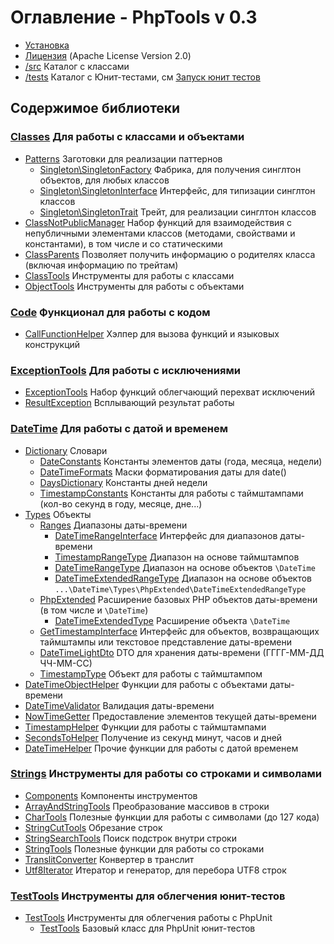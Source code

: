 # Оглавление - PhpTools v 0.3

* [Установка](install.md)
* [Лицензия](../LICENSE) (Apache License Version 2.0)
* [/src](../src) Каталог с классами
* [/tests](../tests) Каталог с Юнит-тестами, см [Запуск юнит тестов](/tests/README.md)

## Содержимое библиотеки

### [Classes](/src/Classes) Для работы с классами и объектами

* [Patterns](/src/Classes/Patterns) Заготовки для реализации паттернов
    * [Singleton\SingletonFactory](/src/Classes/Patterns/Singleton/SingletonFactory.php) Фабрика, для получения синглтон
      объектов, для любых классов
    * [Singleton\SingletonInterface](/src/Classes/Patterns/Singleton/SingletonInterface.php) Интерфейс, для типизации
      синглтон классов
    * [Singleton\SingletonTrait](/src/Classes/Patterns/Singleton/SingletonTrait.php) Трейт, для реализации синглтон классов
* [ClassNotPublicManager](/src/Classes/ClassNotPublicManager.php) Набор функций для взаимодействия с непубличными
  элементами классов (методами, свойствами и константами), в том числе и со статическими
* [ClassParents](/src/Classes/ClassParents.php) Позволяет получить информацию о родителях класса (включая информацию по трейтам)
* [ClassTools](/src/Classes/ClassTools.php) Инструменты для работы с классами
* [ObjectTools](/src/Classes/ObjectTools.php) Инструменты для работы с объектами

### [Code](/src/Code) Функционал для работы с кодом

* [CallFunctionHelper](/src/Code/CallFunctionHelper.php) Хэлпер для вызова функций и языковых конструкций

### [ExceptionTools](/src/ExceptionTools) Для работы с исключениями

* [ExceptionTools](/src/ExceptionTools/ExceptionTools.php) Набор функций облегчающий перехват исключений
* [ResultException](/src/ExceptionTools/ResultException.php) Всплывающий результат работы

### [DateTime](/src/DateTime) Для работы с датой и временем

* [Dictionary](/src/DateTime/Dictionary) Словари
    * [DateConstants](/src/DateTime/Dictionary/DateConstants.php) Константы элементов даты (года, месяца, недели)
    * [DateTimeFormats](/src/DateTime/Dictionary/DateTimeFormats.php) Маски форматирования даты для date()
    * [DaysDictionary](/src/DateTime/Dictionary/DaysDictionary.php) Константы дней недели
    * [TimestampConstants](/src/DateTime/Dictionary/TimestampConstants.php) Константы для работы с таймштампами (кол-во
      секунд в году, месяце, дне...)
* [Types](/src/DateTime/Types) Объекты
    * [Ranges](/src/DateTime/Types/Ranges) Диапазоны даты-времени
        * [DateTimeRangeInterface](/src/DateTime/Types/Ranges/DateTimeRangeInterface.php) Интерфейс для диапазонов даты-времени
        * [TimestampRangeType](/src/DateTime/Types/Ranges/TimestampRangeType.php) Диапазон на основе таймштампов
        * [DateTimeRangeType](/src/DateTime/Types/Ranges/DateTimeRangeType.php) Диапазон на основе объектов `\DateTime`
        * [DateTimeExtendedRangeType](/src/DateTime/Types/Ranges/DateTimeExtendedRangeType.php) Диапазон на основе объектов
          `...\DateTime\Types\PhpExtended\DateTimeExtendedRangeType`
    * [PhpExtended](/src/DateTime/Types/PhpExtended) Расширение базовых PHP объектов даты-времени (в том числе и `\DateTime`)
        * [DateTimeExtendedType](/src/DateTime/Types/PhpExtended/DateTimeExtendedType.php) Расширение объекта `\DateTime`
    * [GetTimestampInterface](/src/DateTime/Types/GetTimestampInterface.php) Интерфейс для объектов, возвращающих таймштампы
      или текстовое представление даты-времени
    * [DateTimeLightDto](/src/DateTime/Types/DateTimeLightDto.php) DTO для хранения даты-времени (ГГГГ-ММ-ДД ЧЧ-ММ-СС)
    * [TimestampType](/src/DateTime/Types/TimestampType.php) Объект для работы с таймштампом
* [DateTimeObjectHelper](/src/DateTime/DateTimeObjectHelper.php) Функции для работы с объектами даты-времени
* [DateTimeValidator](/src/DateTime/DateTimeValidator.php) Валидация даты-времени
* [NowTimeGetter](/src/DateTime/NowTimeGetter.php) Предоставление элементов текущей даты-времени
* [TimestampHelper](/src/DateTime/TimestampHelper.php) Функции для работы с таймштампами
* [SecondsToHelper](/src/DateTime/SecondsToHelper.php) Получение из секунд минут, часов и дней
* [DateTimeHelper](/src/DateTime/DateTimeHelper.php) Прочие функции для работы с датой временем

### [Strings](/src/Strings) Инструменты для работы со строками и символами

* [Components](/src/Strings/Components) Компоненты инструментов
* [ArrayAndStringTools](/src/Strings/ArrayAndStringTools.php) Преобразование массивов в строки 
* [CharTools](/src/Strings/CharTools.php) Полезные функции для работы с символами (до 127 кода)
* [StringCutTools](/src/Strings/StringCutTools.php) Обрезание строк
* [StringSearchTools](/src/Strings/StringSearchTools.php) Поиск подстрок внутри строки
* [StringTools](/src/Strings/StringTools.php) Полезные функции для работы со строками
* [TranslitConverter](/src/Strings/TranslitConverter.php) Конвертер в транслит
* [Utf8Iterator](/src/Strings/Utf8Iterator.php) Итератор и генератор, для перебора UTF8 строк

### [TestTools](/src/TestTools) Инструменты для облегчения юнит-тестов

* [TestTools](/src/TestTools/PhpUnit) Инструменты для облегчения работы с PhpUnit
    * [TestTools](/src/TestTools/PhpUnit/PhpUnitExtendTestCase.php) Базовый класс для PhpUnit юнит-тестов 